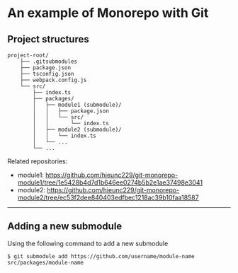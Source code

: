 # An example of Monorepo with Git

## Project structures

```
project-root/
    ├── .gitsubmodules
    ├── package.json
    ├── tsconfig.json
    ├── webpack.config.js
    └── src/
        ├── index.ts
        ├── packages/
        │   ├── module1 (submodule)/ 
        │   │   ├── package.json
        │   │   └── src/
        │   │       └── index.ts
        │   ├── module2 (submodule)/
        │   │   └── index.ts
        │   └── ...
        └── ...
```

Related repositories:
- module1: https://github.com/hieunc229/git-monorepo-module1/tree/1e5428b4d7d1b646ee0274b5b2e1ae37498e3041
- module2: https://github.com/hieunc229/git-monorepo-module2/tree/ec53f2dee840403edfbec1218ac39b10faa18587

---

## Adding a new submodule

Using the following command to add a new submodule
```ssh
$ git submodule add https://github.com/username/module-name src/packages/module-name 
```